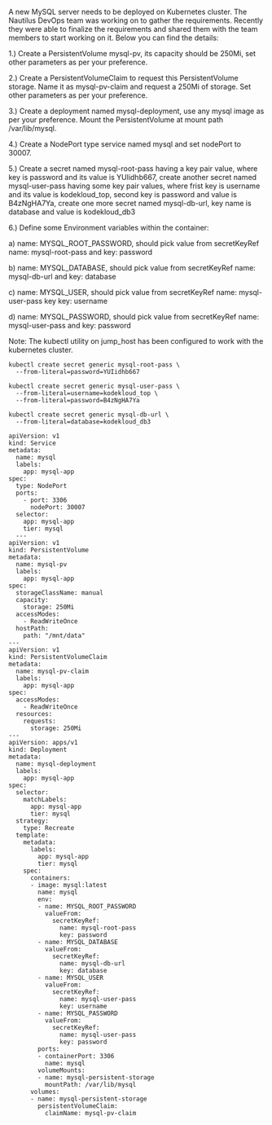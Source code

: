 A new MySQL server needs to be deployed on Kubernetes cluster. The Nautilus DevOps team was working on to gather the requirements. Recently they were able to finalize the requirements and shared them with the team members to start working on it. Below you can find the details:

1.) Create a PersistentVolume mysql-pv, its capacity should be 250Mi, set other parameters as per your preference.

2.) Create a PersistentVolumeClaim to request this PersistentVolume storage. Name it as mysql-pv-claim and request a 250Mi of storage. Set other parameters as per your preference.

3.) Create a deployment named mysql-deployment, use any mysql image as per your preference. Mount the PersistentVolume at mount path /var/lib/mysql.

4.) Create a NodePort type service named mysql and set nodePort to 30007.

5.) Create a secret named mysql-root-pass having a key pair value, where key is password and its value is YUIidhb667, create another secret named mysql-user-pass having some key pair values, where frist key is username and its value is kodekloud_top, second key is password and value is B4zNgHA7Ya, create one more secret named mysql-db-url, key name is database and value is kodekloud_db3

6.) Define some Environment variables within the container:

a) name: MYSQL_ROOT_PASSWORD, should pick value from secretKeyRef name: mysql-root-pass and key: password

b) name: MYSQL_DATABASE, should pick value from secretKeyRef name: mysql-db-url and key: database

c) name: MYSQL_USER, should pick value from secretKeyRef name: mysql-user-pass key key: username

d) name: MYSQL_PASSWORD, should pick value from secretKeyRef name: mysql-user-pass and key: password

Note: The kubectl utility on jump_host has been configured to work with the kubernetes cluster.

```
kubectl create secret generic mysql-root-pass \
  --from-literal=password=YUIidhb667
  
kubectl create secret generic mysql-user-pass \
  --from-literal=username=kodekloud_top \
  --from-literal=password=B4zNgHA7Ya
  
kubectl create secret generic mysql-db-url \
  --from-literal=database=kodekloud_db3
```

```
apiVersion: v1
kind: Service
metadata:
  name: mysql
  labels:
    app: mysql-app
spec:
  type: NodePort
  ports:
    - port: 3306
      nodePort: 30007
  selector:
    app: mysql-app
    tier: mysql
  ---
apiVersion: v1
kind: PersistentVolume
metadata:
  name: mysql-pv
  labels:
    app: mysql-app
spec:
  storageClassName: manual
  capacity:
    storage: 250Mi
  accessModes:
    - ReadWriteOnce
  hostPath:
    path: "/mnt/data"
---
apiVersion: v1
kind: PersistentVolumeClaim
metadata:
  name: mysql-pv-claim
  labels:
    app: mysql-app
spec:
  accessModes:
    - ReadWriteOnce
  resources:
    requests:
      storage: 250Mi
---
apiVersion: apps/v1
kind: Deployment
metadata:
  name: mysql-deployment
  labels:
    app: mysql-app
spec:
  selector:
    matchLabels:
      app: mysql-app
      tier: mysql
  strategy:
    type: Recreate
  template:
    metadata:
      labels:
        app: mysql-app
        tier: mysql
    spec:
      containers:
      - image: mysql:latest
        name: mysql
        env:
        - name: MYSQL_ROOT_PASSWORD
          valueFrom:
            secretKeyRef:
              name: mysql-root-pass
              key: password
        - name: MYSQL_DATABASE
          valueFrom:
            secretKeyRef:
              name: mysql-db-url
              key: database
        - name: MYSQL_USER
          valueFrom:
            secretKeyRef:
              name: mysql-user-pass
              key: username
        - name: MYSQL_PASSWORD
          valueFrom:
            secretKeyRef:
              name: mysql-user-pass
              key: password
        ports:
        - containerPort: 3306
          name: mysql
        volumeMounts:
        - name: mysql-persistent-storage
          mountPath: /var/lib/mysql
      volumes:
      - name: mysql-persistent-storage
        persistentVolumeClaim:
          claimName: mysql-pv-claim
```